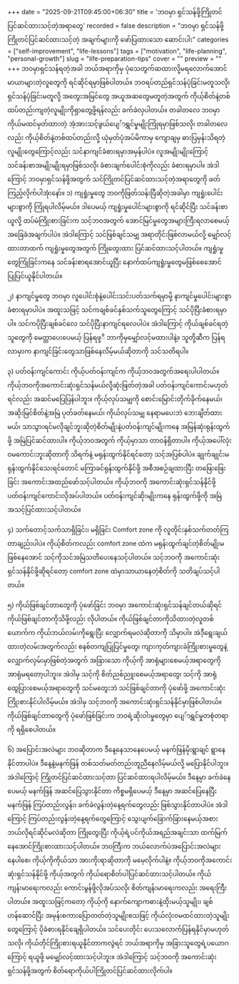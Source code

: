 +++
date = "2025-09-21T09:45:00+06:30"
title = 'ဘဝမှာ ရှင်သန်ဖို့ကြိုတင်ပြင်ဆင်ထားသင့်တဲ့အရာတွေ'
recorded = false
description = "ဘဝမှာ ရှင်သန်ဖို့ ကြိုတင်ပြင်ဆင်ထားသင့်တဲ့ အချက်များကို ဖော်ပြထားသော ဆောင်းပါး"
categories = ["self-improvement", "life-lessons"]
tags = ["motivation", "life-planning", "personal-growth"]
slug = "life-preparation-tips"
cover = ""
preview = ""
+++
ဘဝမှာရှင်သန်ရတဲ့အခါ ဘယ်အရာကိုမှ ပုံသေတွက်ဆထားလို့မရလောက်အောင် မာယာများတဲ့လူတွေကို ရင်ဆိုင်ရမှာဖြစ်ပါတယ်။ ဘဝရပ်တည်ရှင်သန်ပုံခြင်းမတူသလို၊ ရှင်သန်ပုံခြင်းမတူလို့ အတွေးအမြင်တွေ အယူအဆတွေမတူတဲ့အတွက် ကိုယ့်စိတ်နဲ့တစ်ထပ်တည်းကျတဲ့လူမျိုးကိုရှာတွေ့ဖို့ရန်လည်း ခက်ခဲလှပါတယ်။ တခါတလေ ဘဝမှာ ကိုယ်မထင်မှတ်ထားတဲ့ အံ့အားသင့်ဖွယ်ပျေ်ာရွှင်မှုမျိုးကြုံရမှာဖြစ်သလို၊ တခါတလေလည်း ကိုယ့်စိတ်နဲ့တစ်ထပ်တည်းလို့ ယုံမှတ်ပုံအပ်မိကာမှ ကျောချမှ ဓားပြမှန်းသိရတဲ့လူမျိုးတွေကြောင့်လည်း သင်နာကျင်ခံစားရမှာအမှန်ပါပဲ။ လူအမျိုးမျိုးကြောင့် သင်ခန်းစာအမျိုးမျိုးရမှာဖြစ်သလို၊ ခံစားချက်ပေါင်းစုံကိုလည်း ခံစားရမှာပါ။ အဲဒါကြောင့် ဘဝမှာရှင်သန်ဖို့အတွက် သင်ကြိုတင်ပြင်ဆင်ထားသင့်တဲ့အရာတွေကို ဖတ်ကြည့်လိုက်ပါအုံးနော်။
၁) ကျရှုံးမှုတွေ
ဘဝကိုဖြတ်သန်းပြီဆိုတဲ့အခါမှာ ကျရှုံးပေါင်းများစွာကို ကြုံရပါလိမ့်မယ်။ ဒါပေမယ့် ကျရှုံးမှုပေါင်းများစွာကို ရင်ဆိုင်ပြီး သင်ခန်းစာယူလို့ ထပ်မံကြိုးစားခြင်းက သင့်ဘဝအတွက် အောင်မြင်မှုတွေအများကြီးရလာစေမယ့် အခြေခံအချက်ပါပဲ။ အဲဒါကြောင့် သင်ဖြစ်ချင်သမျှ အရာတိုင်းဖြစ်လာမယ်လို့ မျှော်လင့်ထားတာထက် ကျရှုံးမှုတွေအတွက် ကြိုတွေးထား ပြင်ဆင်ထားသင့်ပါတယ်။ ကျရှုံးမှုတွေကြုံခြင်းကနေ သင်ခန်းစာရအောင်ယူပြီး နောက်ထပ်ကျရှုံးမှုတွေမဖြစ်စေအောင် ပြုပြင်ယူနိုင်ပါတယ်။

၂) နာကျင်မှုတွေ
ဘဝမှာ လူပေါင်းစုံနဲ့ပေါင်းသင်းပတ်သက်ရမှာမို့ နာကျင်မှုပေါင်းများစွာခံစားရမှာပါပဲ။ အထူးသဖြင့် သင်ကချစ်ခင်နှစ်သက်သူတွေကြောင့် သင်ပိုပြီးခံစားရမှာပါ။ သင်ကပိုပြီးချစ်ခင်လေ သင်ပိုပြီးနာကျင်ရလေပါပဲ။ အဲဒါကြောင့် ကိုယ်ချစ်ခင်ရတဲ့သူတွေကို မေတ္တာပေးပေမယ့် ပြန်ရဖု့ိ ဘာကိုမှမျှော်လင့်မထားပါနဲ့။ သူတို့ဆီက ပြန်ရလာမှာက နာကျင်ခြင်းတွေသာဖြစ်နေလိမ့်မယ်ဆိုတာကို သင်သတိရပါ။

၃) ပတ်ဝန်းကျင်ကောင်း
ကိုယ့်ပတ်ဝန်းကျင်က ကိုယ့်ဘဝအတွက်အရေးပါပါတယ်။ ကိုယ့်ဘဝကိုအကောင်းဆုံးရှင်သန်မယ်လို့ဆုံးဖြတ်တဲ့အခါ ပတ်ဝန်းကျင်ကောင်းမဟုတ်ရင်လည်း အဆင်မပြေပြန်ပါဘူး။ ကိုယ့်လုပ်သမျှကို စောင်းမြောင်းတိုက်ခိုက်နေမယ်၊ အဆိုးမြင်စိတ်နဲ့အမြဲ ပုတ်ခတ်နေမယ်၊ ကိုယ်လုပ်သမျှ နေရာမပေးဘဲ ဘေးချိတ်ထားမယ်၊ သာသွားရင်မလိုချင်ဘူးဆိုတဲ့စိတ်မျိုးနဲ့ပတ်ဝန်းကျင်မျိုးကနေ အမြန်ဆုံးရုန်းထွက်ဖို့ အမြဲပြင်ဆင်ထားပါ။ ကိုယ့်ဘဝအတွက် ကိုယ့်မှာသာ တာဝန်ရှိတာပါ။ ကိုယ့်အပေါ်လုံးဝမကောင်းဘူးဆိုတာကို သိရက်နဲ့ မရုန်းထွက်နိုင်ရင်တော့ သင့်အပြစ်ပါပဲ။ ချုက်ချုင်းမရုန်းထွက်နိုင်သေးရင်တောင် မကြာခင်ရုန်းထွက်နိုင်ဖို့ အစီအစဉ်ချထားပြီး တဖြေးဖြေးခြင်း အကောင်းအထည်ဖော်သင့်ပါတယ်။ ကိုယ့်ဘဝကို အကောင်းဆုံးရှင်သန်နိုင်ဖို့ ပတ်ဝန်းကျင်ကောင်းလိုအပ်ပါတယ်။ ပတ်ဝန်းကျင်ဆိုးမျိုးကနေ ရုန်းထွက်ဖို့ကို အမြဲအသင့်ပြင်ထားသင့်ပါတယ်။

၄) သက်တောင့်သက်သာရှိခြင်း၊ မရှိခြင်း
Comfort zone ကို လူတိုင်းနှစ်သက်တတ်ကြတာချည်းပါပဲ။ ကိုယ့်စိတ်ကလည်း comfort zone ထဲက မရုန်းထွက်ချင်တဲ့စိတ်မျိုးမဖြစ်နေအောင် သင့်ကိုသင်အမြဲသတိပေးနေသင့်ပါတယ်။ သင့်ဘဝကို အကောင်းဆုံးရှင်သန်နိုင်ဖို့ဆိုရင်တော့ comfort zone ထဲမှာသာယာနေတဲ့စိတ်ကို သတိချပ်သင့်ပါတယ်။

၅) ကိုယ်ဖြစ်ချင်တာတွေကို ပုံဖော်ခြင်း
ဘဝမှာ အကောင်းဆုံးရှင်သန်ချင်တယ်ဆိုရင် ကိုယ်ဖြစ်ချင်တာကိုသိဖို့လည်း လိုပါတယ်။ ကိုယ်ဖြစ်ချင်တာကိုသိထားတဲ့လူတစ်ယောက်က ကိုယ်ဘယ်လမ်းကိုရွေးပြီး လျှောက်ရမလဲဆိုတာကို သိမှာပါ။ အဲဒီ့ရွေးချယ်ထားတဲ့လမ်းအတွက်လည်း စနစ်တကျပြုပြင်မှုတွေ၊ ကျားကုတ်ကျားခဲကြိုးစားမှုတွေနဲ့ လျှောက်လှမ်းမှာဖြစ်တဲ့အတွက် အခြားသော ကိုယ့်ကို အာရုံများစေမယ့်အရာတွေကို အာရုံမရတော့ပါဘူး။ အဲဒါမှ သင့်ကို စိတ်ညစ်ညူးစေမယ့်အရာတွေ၊ သင့်ကို အာရုံထွေပြားစေမယ့်အရာတွေကို သင်မတွေးဘဲ သင်ဖြစ်ချင်တာကို ပုံဖော်ဖို့ အကောင်းဆုံးကြိုးစားနိုင်ပါလိမ့်မယ်။ အဲဒါမှ သင့်ဘဝကို အကောင်းဆုံးရှင်သန်နိုင်မှာဖြစ်ပါတယ်။ ကိုယ်ဖြစ်ချင်တာတွေကို ပုံဖော်ဖြစ်ခြင်းက ဘဝရဲ့ဆိုးဝါးမှုတွေမှာ ပျေ်ာရွှင်မှုတစုံတရာကို ရရှိစေပါတယ်။

၆) အပြောင်းအလဲများ
ဘဝဆိုတာက ဒီနေ့နေသာနေပေမယ့် မနက်ဖြန်မိုးရွာချင် ရွာနေနိုင်တာပါပဲ။ ဒီနေ့နဲ့မနက်ဖြန် တစ်သတ်မတ်တည်းတူညီနေလိမ့်မယ်လို့ မပြောနိုင်ပါဘူး။ အဲဒါကြောင့် ကြိုတင်ပြင်ဆင်ထားသင့်တာ ပြင်ဆင်ထားရပါလိမ့်မယ်။ ဒီနေ့မှာ ခက်ခဲနေပေမယ့် မနက်ဖြန် အဆင်ပြေသွားနိုင်တာ ကိစ္စမရှိပေမယ့် ဒီနေ့မှာ အဆင်ပြေနေပြီး မနက်ဖြန် ကြပ်တည်းလွန်း၊ ခက်ခဲလွန်းတဲ့နေ့ရက်တွေလည်း ဖြစ်သွားနိုင်တာပါပဲ။ အဲဒါကြောင့် ကြပ်တည်းလွန်းတဲ့နေ့ရက်တွေကြောင့် သွေးပျက်ခြောက်ခြားနေမယ့်အစား ဘယ်လိုရင်ဆိုင်မလဲဆိုတာ ကြိုတွေးပြီး ကိုယ့်ရဲ့ပင်ကိုယ်အရည်အချင်းသာ ထက်မြက်နေအောင်ကြိုးစားထားသင့်ပါတယ်။ ဘဝကြီးက ဘယ်လောက်ပဲအပြောင်းအလဲများနေပါစေ၊ ကိုယ့်ကိုကိုယ်သာ အားကိုးရာဆိုတာကို မမေ့လိုက်ပါနဲ့။
ကိုယ့်ဘဝကိုအကောင်းဆုံးရှင်သန်နိုင်ဖို့ ကိုယ့်အတွက် ကိုယ်ရောစိတ်ပါပြင်ဆင်ထားသင့်ပါတယ်။ ကိုယ်ကျန်းမာရေးကလည်း ကောင်းမွန်ဖို့လိုအပ်သလို၊ စိတ်ကျန်းမာရေးကလည်း အရေးကြီးပါတယ်။ အထူးသဖြင့်ကတော့ ကိုယ့်ကို နောက်ကျောကဓားနဲ့ထိုးမယ့်သူမျိုး၊ ချစ်ဟန်ဆောင်ပြီး အမုန်းစကားပြောတတ်တဲ့သူမျိုးစသဖြင့် ကိုယ်လုံးဝမထင်ထားတဲ့သူမျိုးတွေကြောင့် ပိုခံစားရနိုင်ချေရှိပါတယ်။ သင်ပေးတိုင်း ပေးသလောက်ပြန်ရနိုင်မှာမဟုတ်သလို၊ ကိုယ်တိုင်ကြိုးစားရယူနိုင်တာကလွဲရင် ဘယ်အရာကိုမှ အခြားသူတွေရဲ့ပယောဂကြောင့် ရယူဖို့ မမျှော်လင့်ထားသင့်ပါဘူး။ အဲဒါကြောင့် သင့်ဘဝကို အကောင်းဆုံးရှင်သန်ဖို့အတွက် စိတ်ရောကိုယ်ပါကြိုတင်ပြင်ဆင်ထားလိုက်ပါ။ 